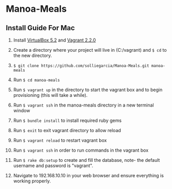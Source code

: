 # Manoa-Meals

## Install Guide For Mac

1. Install [VirtualBox 5.2](https://www.virtualbox.org/) and [Vagrant 2.2.0](https://www.vagrantup.com/downloads.html) 

2. Create a directory where your project will live in (C:/vagrant) and `$ cd` to the new directory.

3. `$ git clone https://github.com/solliegarcia/Manoa-Meals.git manoa-meals`

4. Run `$ cd manoa-meals`

5. Run `$ vagrant up` in the directory to start the vagrant box and to begin provisioning (this will take a while).

6. Run `$ vagrant ssh` in the manoa-meals directory in a new terminal window

7. Run `$ bundle install` to install required ruby gems

8. Run `$ exit` to exit vagrant directory to allow reload

9. Run `$ vagrant reload` to restart vagrant box

10. Run `$ vagrant ssh` in order to run commands in the vagrant box

11. Run `$ rake db:setup` to create and fill the database, note- the default username and password is "vagrant".

12. Navigate to 192.168.10.10 in your web browser and ensure everything is working properly. 
